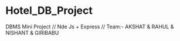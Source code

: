 # Hotel_DB_Project
DBMS Mini Project     //    Nde Js + Express     //    Team:- AKSHAT &amp; RAHUL &amp; NISHANT &amp; GIRIBABU
